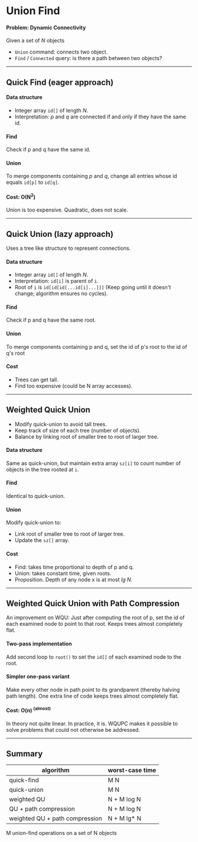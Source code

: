# Union Find

#### Problem: Dynamic Connectivity
Given a set of *N* objects
- `Union` command: connects two object.
- `Find` / `Connected` query: is there a path between two objects?

---
## Quick Find (eager approach)
#### Data structure
- Integer array `id[]` of length *N*.
- Interpretation: *p* and *q* are connected if and only if they have the same id.
#### Find
Check if p and q have the same id. 
#### Union
To merge components containing *p* and *q*, change all entries whose id equals `id[p]` to `id[q]`.

####  Cost: O(N<sup>2</sup>)
Union is too expensive. Quadratic, does not scale.

---
## Quick Union (lazy approach)
Uses a tree like structure to represent connections.

#### Data structure
- Integer array `id[]` of length *N*.
- Interpretation: `id[i]` is parent of `i`.
- Root of `i` is `id[id[id[...id[i]...]]]` (Keep going until it doesn't change; algorithm ensures no cycles).
#### Find
Check if p and q have the same root.
#### Union
To merge components containing p and q,
set the id of p's root to the id of q's root

####  Cost
- Trees can get tall.
- Find too expensive (could be N array accesses).

---
## Weighted Quick Union
- Modify quick-union to avoid tall trees.
- Keep track of size of each tree (number of objects).
- Balance by linking root of smaller tree to root of larger tree.
#### Data structure
Same as quick-union, but maintain extra array `sz[i]`
to count number of objects in the tree rooted at `i`.
#### Find
Identical to quick-union.
#### Union
Modify quick-union to:
- Link root of smaller tree to root of larger tree.
- Update the `sz[]` array.

#### Cost
- Find: takes time proportional to depth of p and q.
- Union: takes constant time, given roots.
- Proposition. Depth of any node x is at most *lg N*.
---
## Weighted Quick Union with Path Compression
An improvement on WQU:  Just after computing the root of p, set the id of each examined node to point to that root. Keeps trees almost completely flat.

#### Two-pass implementation
Add second loop to `root()` to set the `id[]` of each examined node to the root.
#### Simpler one-pass variant 
Make every other node in path point to its grandparent (thereby halving path length). One extra line of code keeps trees almost completely flat.

#### Cost: O(n) <sup>(almost)</sup>
In theory not quite linear. In practice, it is. WQUPC makes it possible to solve problems that could not otherwise be addressed.

---
## Summary
algorithm | worst-case time 
---|---
quick-find| M N
quick-union| M N
weighted QU| N + M log N
QU + path compression| N + M log N
weighted QU + path compression| N + M lg* N
M union-find operations on a set of N objects